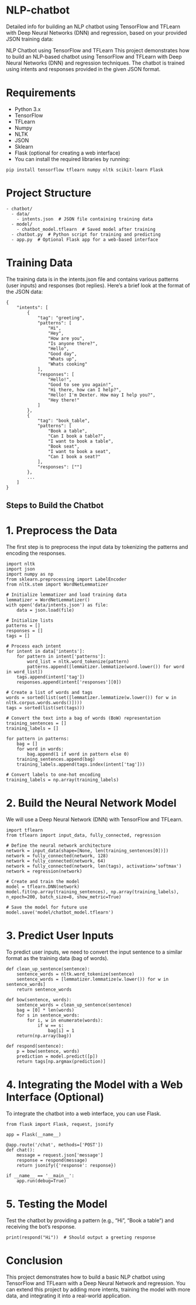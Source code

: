 # NLP-chatbot
Detailed info for building an NLP chatbot using TensorFlow and TFLearn with Deep Neural Networks (DNN) and regression, based on your provided JSON training data:

NLP Chatbot using TensorFlow and TFLearn
This project demonstrates how to build an NLP-based chatbot using TensorFlow and TFLearn with Deep Neural Networks (DNN) and regression techniques. The chatbot is trained using intents and responses provided in the given JSON format.

# Requirements
- Python 3.x
- TensorFlow
- TFLearn
- Numpy
- NLTK
- JSON
- Sklearn
- Flask (optional for creating a web interface)
- You can install the required libraries by running:

~~~
pip install tensorflow tflearn numpy nltk scikit-learn Flask
~~~

# Project Structure
~~~
- chatbot/
  - data/
    - intents.json  # JSON file containing training data
  - model/
    - chatbot_model.tflearn  # Saved model after training
  - chatbot.py  # Python script for training and predicting
  - app.py  # Optional Flask app for a web-based interface
~~~  
    
# Training Data
The training data is in the intents.json file and contains various patterns (user inputs) and responses (bot replies). Here’s a brief look at the format of the JSON data:
~~~
{
    "intents": [
        {
            "tag": "greeting",
            "patterns": [
                "Hi",
                "Hey",
                "How are you",
                "Is anyone there?",
                "Hello",
                "Good day",
                "Whats up",
                "Whats cooking"
            ],
            "responses": [
                "Hello!",
                "Good to see you again!",
                "Hi there, how can I help?",
                "Hello! I'm Dexter. How may I help you?",
                "Hey there!"
            ]
        },
        {
            "tag": "book_table",
            "patterns": [
                "Book a table",
                "Can I book a table?",
                "I want to book a table",
                "Book seat",
                "I want to book a seat",
                "Can I book a seat?"
            ],
            "responses": [""]
        },
        ...
    ]
}
~~~
## Steps to Build the Chatbot

# 1. Preprocess the Data
The first step is to preprocess the input data by tokenizing the patterns and encoding the responses.
~~~
import nltk
import json
import numpy as np
from sklearn.preprocessing import LabelEncoder
from nltk.stem import WordNetLemmatizer

# Initialize lemmatizer and load training data
lemmatizer = WordNetLemmatizer()
with open('data/intents.json') as file:
    data = json.load(file)

# Initialize lists
patterns = []
responses = []
tags = []

# Process each intent
for intent in data['intents']:
    for pattern in intent['patterns']:
        word_list = nltk.word_tokenize(pattern)
        patterns.append([lemmatizer.lemmatize(word.lower()) for word in word_list])
    tags.append(intent['tag'])
    responses.append(intent['responses'][0])

# Create a list of words and tags
words = sorted(list(set([lemmatizer.lemmatize(w.lower()) for w in nltk.corpus.words.words()])))
tags = sorted(list(set(tags)))

# Convert the text into a bag of words (BoW) representation
training_sentences = []
training_labels = []

for pattern in patterns:
    bag = []
    for word in words:
        bag.append(1 if word in pattern else 0)
    training_sentences.append(bag)
    training_labels.append(tags.index(intent['tag']))

# Convert labels to one-hot encoding
training_labels = np.array(training_labels)
~~~

# 2. Build the Neural Network Model
We will use a Deep Neural Network (DNN) with TensorFlow and TFLearn.
~~~
import tflearn
from tflearn import input_data, fully_connected, regression

# Define the neural network architecture
network = input_data(shape=[None, len(training_sentences[0])])
network = fully_connected(network, 128)
network = fully_connected(network, 64)
network = fully_connected(network, len(tags), activation='softmax')
network = regression(network)

# Create and train the model
model = tflearn.DNN(network)
model.fit(np.array(training_sentences), np.array(training_labels), n_epoch=200, batch_size=8, show_metric=True)

# Save the model for future use
model.save('model/chatbot_model.tflearn')
~~~

# 3. Predict User Inputs
To predict user inputs, we need to convert the input sentence to a similar format as the training data (bag of words).
~~~
def clean_up_sentence(sentence):
    sentence_words = nltk.word_tokenize(sentence)
    sentence_words = [lemmatizer.lemmatize(w.lower()) for w in sentence_words]
    return sentence_words

def bow(sentence, words):
    sentence_words = clean_up_sentence(sentence)
    bag = [0] * len(words)
    for s in sentence_words:
        for i, w in enumerate(words):
            if w == s:
                bag[i] = 1
    return(np.array(bag))

def respond(sentence):
    p = bow(sentence, words)
    prediction = model.predict([p])
    return tags[np.argmax(prediction)]
~~~
    
# 4. Integrating the Model with a Web Interface (Optional)
To integrate the chatbot into a web interface, you can use Flask.
~~~
from flask import Flask, request, jsonify

app = Flask(__name__)

@app.route('/chat', methods=['POST'])
def chat():
    message = request.json['message']
    response = respond(message)
    return jsonify({'response': response})

if __name__ == '__main__':
    app.run(debug=True)
~~~
  
# 5. Testing the Model
Test the chatbot by providing a pattern (e.g., “Hi”, “Book a table”) and receiving the bot’s response.
~~~
print(respond("Hi"))  # Should output a greeting response
~~~

# Conclusion
This project demonstrates how to build a basic NLP chatbot using TensorFlow and TFLearn with a Deep Neural Network and regression. You can extend this project by adding more intents, training the model with more data, and integrating it into a real-world application.
